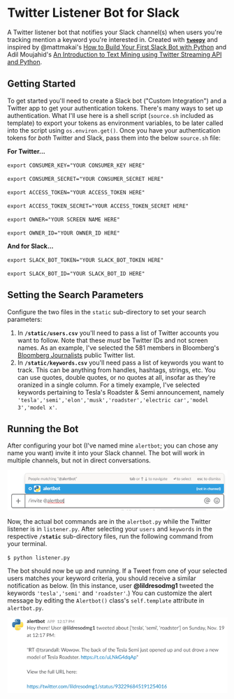 
# Twitter Listener Bot for Slack

A Twitter listener bot that notifies your Slack channel(s) when users you're tracking mention a keyword you're interested in. Created with [**`tweepy`**](https://github.com/tweepy/tweepy) and inspired by @mattmakai's [How to Build Your First Slack Bot with Python](https://github.com/mattmakai/fullstackpython.com/blob/master/content/posts/160604-build-first-slack-bot-python.markdown) and Adil Moujahid's [An Introduction to Text Mining using Twitter Streaming API and Python](http://adilmoujahid.com/posts/2014/07/twitter-analytics/).

## Getting Started

To get started you'll need to create a Slack bot ("Custom Integration") and a Twitter app to get your authentication tokens. There's many ways to set up authentication. What I'll use here is a shell script (`source.sh` included as template) to export your tokens as environment variables, to be later called into the script using `os.environ.get()`. Once you have your authentication tokens for *both* Twitter and Slack, pass them into the below `source.sh` file:

**For Twitter...**

`export CONSUMER_KEY="YOUR CONSUMER_KEY HERE"`

`export CONSUMER_SECRET="YOUR CONSUMER_SECRET HERE"`

`export ACCESS_TOKEN="YOUR ACCESS_TOKEN HERE"`

`export ACCESS_TOKEN_SECRET="YOUR ACCESS_TOKEN_SECRET HERE"`

`export OWNER="YOUR SCREEN NAME HERE"`

`export OWNER_ID="YOUR OWNER_ID HERE"`

**And for Slack...**

`export SLACK_BOT_TOKEN="YOUR SLACK_BOT_TOKEN HERE"`

`export SLACK_BOT_ID="YOUR SLACK_BOT_ID HERE"`

## Setting the Search Parameters

Configure the two files in the `static` sub-directory to set your search parameters:

1. In **`/static/users.csv`** you'll need to pass a list of Twitter accounts you want to follow. Note that these *must* be Twitter IDs and not screen names. As an example, I've selected the 581 members in Bloomberg's [Bloomberg Journalists](https://twitter.com/business/lists/bloomberg-journalists?lang=en) public Twitter list.
2. In **`/static/keywords.csv`** you'll need pass a list of keywords you want to track. This can be anything from handles, hashtags, strings, etc. You can use quotes, double quotes, or no quotes at all, insofar as they're oranized in a single column. For a timely example, I've selected keywords pertaining to Tesla's Roadster & Semi announcement, namely `'tesla','semi','elon','musk','roadster','electric car','model 3','model x'`.


## Running the Bot

After configuring your bot (I've named mine `alertbot`; you can chose any name you want) invite it into your Slack channel. The bot will work in multiple channels, but not in direct conversations.

![Alt text](/screenshots/invite.png?raw=true "Invite")

Now, the actual bot commands are in the `alertbot.py` while the Twitter listener is in `listener.py`. After selecting your `users` and `keywords` in the respective **`/static`** sub-directory files, run the following command from your terminal.

`$ python listener.py`

The bot should now be up and running. If a Tweet from one of your selected users matches your keyword criteria, you should receive a similar notification as below. (In this instance, user **@lildresodmg1** tweeted the keywords `'tesla','semi'` and `'roadster'`.) You can customize the alert message by editing the `Alertbot()` class's `self.template` attribute in `alertbot.py`.

![Alt text](/screenshots/message.PNG?raw=true "Invite")
